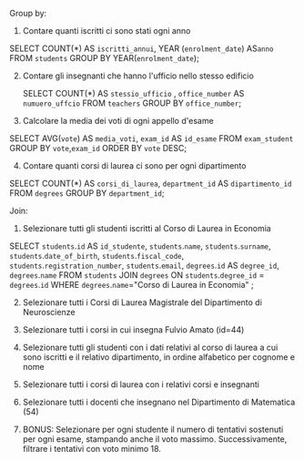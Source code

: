 Group by:

1. Contare quanti iscritti ci sono stati ogni anno

SELECT COUNT(\*) AS `iscritti_annui`,
YEAR (`enrolment_date`) AS`anno`
FROM `students`
GROUP BY YEAR(`enrolment_date`);

2. Contare gli insegnanti che hanno l'ufficio nello stesso edificio

   SELECT COUNT(\*) AS `stessio_ufficio` ,
   `office_number` AS `numuero_uffcio`
   FROM `teachers`
   GROUP BY `office_number`;

3. Calcolare la media dei voti di ogni appello d'esame

SELECT AVG(`vote`) AS `media_voti`, `exam_id` AS `id_esame`
FROM `exam_student`
GROUP BY `vote`,`exam_id`
ORDER BY `vote` DESC;

4. Contare quanti corsi di laurea ci sono per ogni dipartimento

SELECT COUNT(\*) AS `corsi_di_laurea`, `department_id` AS `dipartimento_id`
FROM `degrees`
GROUP BY `department_id`;

Join:

1. Selezionare tutti gli studenti iscritti al Corso di Laurea in Economia

SELECT `students`.`id` AS `id_studente`,
`students`.`name`,
`students`.`surname`,
`students`.`date_of_birth`,
`students`.`fiscal_code`,
`students`.`registration_number`,
`students`.`email`,
`degrees`.`id` AS `degree_id`,
`degrees`.`name`
FROM `students`
JOIN `degrees` ON `students`.`degree_id` = `degrees`.`id`
WHERE `degrees`.`name`="Corso di Laurea in Economia" ;

2. Selezionare tutti i Corsi di Laurea Magistrale del Dipartimento di Neuroscienze

3. Selezionare tutti i corsi in cui insegna Fulvio Amato (id=44)

4. Selezionare tutti gli studenti con i dati relativi al corso di laurea a cui sono iscritti e il relativo dipartimento, in ordine alfabetico per cognome e nome

5. Selezionare tutti i corsi di laurea con i relativi corsi e insegnanti

6. Selezionare tutti i docenti che insegnano nel Dipartimento di Matematica (54)

7. BONUS: Selezionare per ogni studente il numero di tentativi sostenuti per ogni esame, stampando anche il voto massimo. Successivamente, filtrare i tentativi con voto minimo 18.
